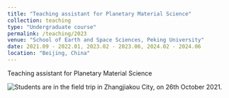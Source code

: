 ```yaml
---
title: "Teaching assistant for Planetary Material Science"
collection: teaching
type: "Undergraduate course"
permalink: /teaching/2023
venue: "School of Earth and Space Sciences, Peking University"
date: 2021.09 - 2022.01, 2023.02 - 2023.06, 2024.02 - 2024.06
location: "Beijing, China"
---
```


Teaching assistant for Planetary Material Science

![Students are in the field trip in Zhangjiakou City, on 26th October 2021.](20241026-teaching.jpg "Planetary Material Science")
